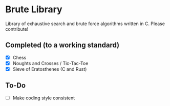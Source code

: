 # Brute Library
Library of exhaustive search and brute force algorithms written in C.
Please contribute! 

## Completed (to a working standard)
- [x] Chess
- [x] Noughts and Crosses / Tic-Tac-Toe 
- [x] Sieve of Eratosthenes (C and Rust)

## To-Do
- [ ] Make coding style consistent
